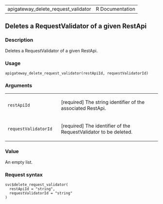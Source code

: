 <table style="width: 100%;">
<tbody>
<tr class="odd">
<td>apigateway_delete_request_validator</td>
<td style="text-align: right;">R Documentation</td>
</tr>
</tbody>
</table>

## Deletes a RequestValidator of a given RestApi

### Description

Deletes a RequestValidator of a given RestApi.

### Usage

    apigateway_delete_request_validator(restApiId, requestValidatorId)

### Arguments

<table>
<colgroup>
<col style="width: 35%" />
<col style="width: 65%" />
</colgroup>
<tbody>
<tr class="odd">
<td><code
id="apigateway_delete_request_validator_:_restApiId">restApiId</code></td>
<td><p>[required] The string identifier of the associated
RestApi.</p></td>
</tr>
<tr class="even">
<td><code
id="apigateway_delete_request_validator_:_requestValidatorId">requestValidatorId</code></td>
<td><p>[required] The identifier of the RequestValidator to be
deleted.</p></td>
</tr>
</tbody>
</table>

### Value

An empty list.

### Request syntax

    svc$delete_request_validator(
      restApiId = "string",
      requestValidatorId = "string"
    )
